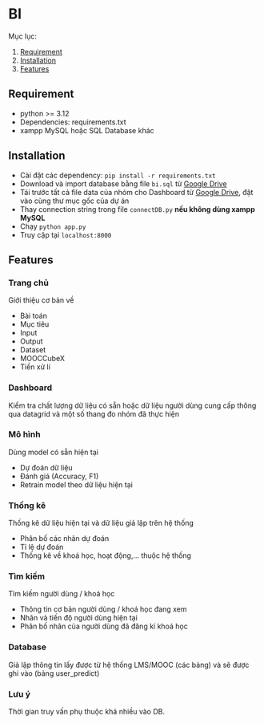 # BI
Mục lục:<br>
1. [Requirement](https://github.com/enyx24/cs313-bi/blob/master/README.md#requirement)<br>
2. [Installation](https://github.com/enyx24/cs313-bi/blob/master/README.md#installation)<br>
3. [Features](https://github.com/enyx24/cs313-bi/blob/master/README.md#features)<br>

## Requirement
- python >= 3.12
- Dependencies: requirements.txt
- xampp MySQL hoặc SQL Database khác
## Installation
- Cài đặt các dependency: `pip install -r requirements.txt`
- Download và import database bằng file `bi.sql` từ [Google Drive](https://drive.google.com/drive/u/2/folders/19lSobnFv2e2DfnhcJtLDuqOdnlaf-ICO?fbclid=IwY2xjawKpVpZleHRuA2FlbQIxMQABHpWDA2qaLinnzGvROhjF0ZiaR0WiCd1uLRZgNw0hej4SN8g9OcvIDPK5R6RT_aem_wWBNdhpHmLbNhoayv2o4pg)
- Tải trước tất cả file data của nhóm cho Dashboard từ [Google Drive](https://drive.google.com/drive/folders/1Ja_wpWpy9Cq5JT419c4KKtpnvKODbDkE), đặt vào cùng thư mục gốc của dự án
- Thay connection string trong file `connectDB.py` <b>nếu không dùng xampp MySQL</b>
- Chạy `python app.py`
- Truy cập tại `localhost:8000`
## Features
  ### Trang chủ
  Giới thiệu cơ bản về
  - Bài toán
  - Mục tiêu
  - Input
  - Output
  - Dataset
  - MOOCCubeX
  - Tiền xử lí
  ### Dashboard
  Kiểm tra chất lượng dữ liệu có sẵn hoặc dữ liệu người dùng cung cấp thông qua datagrid và một số thang đo nhóm đã thực hiện
  ### Mô hình
  Dùng model có sẵn hiện tại
  - Dự đoán dữ liệu 
  - Đánh giá (Accuracy, F1)
  - Retrain model theo dữ liệu hiện tại
  ### Thống kê
  Thống kê dữ liệu hiện tại và dữ liệu giả lập trên hệ thống
  - Phân bố các nhãn dự đoán
  - Tỉ lệ dự đoán
  - Thống kê về khoá học, hoạt động,... thuộc hệ thống
  ### Tìm kiếm
  Tìm kiếm người dùng / khoá học
  - Thông tin cơ bản người dùng / khoá học đang xem
  - Nhãn và tiến độ người dùng hiện tại
  - Phân bố nhãn của người dùng đã đăng kí khoá học
  ### Database
  Giả lập thông tin lấy được từ hệ thống LMS/MOOC (các bảng) và sẽ được ghi vào (bảng user_predict)
  ### Lưu ý
  Thời gian truy vấn phụ thuộc khá nhiều vào DB.
